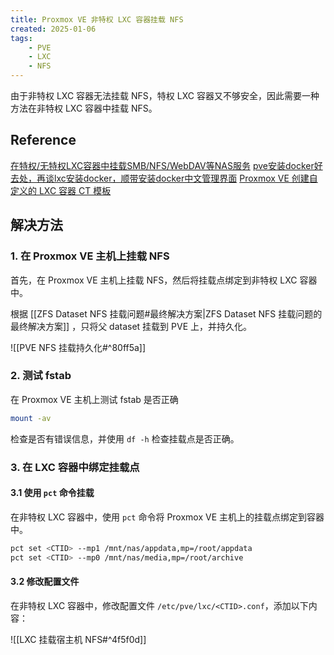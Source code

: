 ```yaml
---
title: Proxmox VE 非特权 LXC 容器挂载 NFS
created: 2025-01-06
tags:
    - PVE
    - LXC
    - NFS
---
```


由于非特权 LXC 容器无法挂载 NFS，特权 LXC 容器又不够安全，因此需要一种方法在非特权 LXC 容器中挂载 NFS。

## Reference

[在特权/无特权LXC容器中挂载SMB/NFS/WebDAV等NAS服务](https://post.smzdm.com/p/al82p3eg/)
[pve安装docker好去处，再谈lxc安装docker，顺带安装docker中文管理界面](https://post.smzdm.com/p/a30km0k5/)
[Proxmox VE 创建自定义的 LXC 容器 CT 模板](https://blog.hellowood.dev/posts/proxmox-ve-创建自定义的-lxc-容器-ct-模板/)

## 解决方法

### 1. 在 Proxmox VE 主机上挂载 NFS

首先，在 Proxmox VE 主机上挂载 NFS，然后将挂载点绑定到非特权 LXC 容器中。

根据 [[ZFS Dataset NFS 挂载问题#最终解决方案|ZFS Dataset NFS 挂载问题的最终解决方案]] ，只将父 dataset 挂载到 PVE 上，并持久化。

![[PVE NFS 挂载持久化#^80ff5a]]

### 2. 测试 fstab

在 Proxmox VE 主机上测试 fstab 是否正确

```bash
mount -av
```

检查是否有错误信息，并使用 `df -h` 检查挂载点是否正确。

### 3. 在 LXC 容器中绑定挂载点

#### 3.1 使用 `pct` 命令挂载

在非特权 LXC 容器中，使用 `pct` 命令将 Proxmox VE 主机上的挂载点绑定到容器中。

```bash
pct set <CTID> --mp1 /mnt/nas/appdata,mp=/root/appdata
pct set <CTID> --mp0 /mnt/nas/media,mp=/root/archive
```

#### 3.2 修改配置文件

在非特权 LXC 容器中，修改配置文件 `/etc/pve/lxc/<CTID>.conf`，添加以下内容：

![[LXC 挂载宿主机 NFS#^4f5f0d]]
